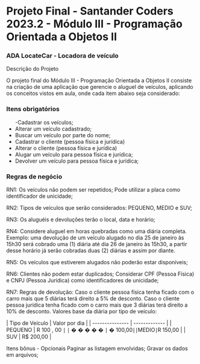 <h1>Projeto Final - Santander Coders 2023.2 - Módulo III - Programação Orientada a Objetos II</h1>

<h3>ADA LocateCar - Locadora de veículo</h3>

  
Descrição do Projeto

O projeto final do Módulo III - Programação Orientada a Objetos II consiste na criação de uma aplicação que gerencie o aluguel de veículos, aplicando os conceitos vistos em aula, onde cada item abaixo seja considerado:

<h3>Itens obrigatórios</h3>

<ul>-Cadastrar os veículos;
<li>Alterar um veículo cadastrado;</li>
<li>Buscar um veículo por parte do nome;</li>
<li>Cadastrar o cliente (pessoa física e jurídica)</li>
<li>Alterar o cliente (pessoa física e jurídica)</li>
<li>Alugar um veículo para pessoa física e jurídica;</li>
<li>Devolver um veículo para pessoa física e jurídica;</li>
</ul>


<h3>Regras de negócio</h3>

RN1: Os veículos não podem ser repetidos; Pode utilizar a placa como identificador de unicidade;

RN2: Tipos de veículos que serão considerados: PEQUENO, MEDIO e SUV;

RN3: Os aluguéis e devoluções terão o local, data e horário;

RN4: Considere aluguel em horas quebradas como uma diária completa. Exemplo: uma devolução de um veículo alugado no dia 25 de janeiro às 15h30 será cobrado uma (1) diária até dia 26 de janeiro às 15h30, a partir desse horário já serão cobradas duas (2) diárias e assim por diante.

RN5: Os veículos que estiverem alugados não poderão estar disponíveis;

RN6: Clientes não podem estar duplicados; Considerar CPF (Pessoa Física) e CNPJ (Pessoa Jurídica) como identificadores de unicidade;

RN7: Regras de devolução:
Caso o cliente pessoa física tenha ficado com o carro mais que 5 diárias terá direito a 5% de desconto.
Caso o cliente pessoa jurídica tenha ficado com o carro mais que 3 diárias terá direito a 10% de desconto.
Valores base da diária por tipo de veículo:

| Tipo de Veículo | Valor por dia | | --------------- | ------------- | | PEQUENO | R
100
,
00
∣
∣
�
�
�
�
�
∣
�
100,00∣∣MEDIO∣R 150,00 | | SUV | R$ 200,00 |

Itens bônus - Opcionais
Paginar as listagem envolvidas;
Gravar os dados em arquivos;
